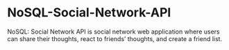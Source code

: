 # NoSQL-Social-Network-API
NoSQL: Social Network API is social network web application where users can share their thoughts, react to friends’ thoughts, and create a friend list.

